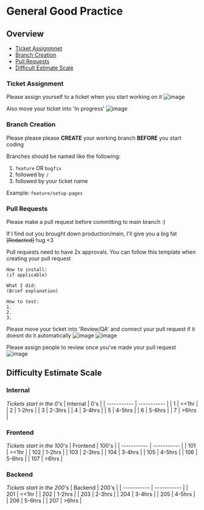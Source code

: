 # General Good Practice

## Overview

* [Ticket Assignmnet](#ticket-assignment)
* [Branch Creation](#branch-creation)
* [Pull Requests](#pull-requests)
* [Difficult Estimate Scale](#difficulty-estimate-scale)

### Ticket Assignment
Please assign yourself to a ticket when you start working on it
![image](https://user-images.githubusercontent.com/49925170/223927803-5788d64d-0c67-4630-a611-2eb6658ecbf7.png)

Also move your ticket into 'In progress' 
![image](https://user-images.githubusercontent.com/49925170/223928300-1c52ead5-8f71-4258-9338-82d058cd3ded.png)

### Branch Creation
Please please please **CREATE** your working branch **BEFORE** you start coding

Branches should be named like the following: 
1. ```feature``` OR ```bugfix```
2. followed by ```/```
3. followed by your ticket name

Example: ```feature/setup-pages```

### Pull Requests
Please make a pull request before committing to main branch :) 

If I find out you brought down production/main, I'll give you a big fat ~~[Redacted]~~ hug <3

Pull requests need to have 2x approvals. You can follow this template when creating your pull request

```
How to install:
(if applicable)

What I did:
(Brief explanation)

How to test:
1.
2.
3.
```

Please move your ticket into 'Review/QA' and connect your pull request if it doesnt do it automatically
![image](https://user-images.githubusercontent.com/49925170/223928398-ed937ad9-7a3e-4509-b568-02424b849b13.png)
![image](https://user-images.githubusercontent.com/49925170/223928473-cae5eaf4-45c8-480d-8152-05b06f20ad74.png)

Please assign people to review once you've made your pull request
![image](https://user-images.githubusercontent.com/49925170/223928825-60a6e67b-c33a-458e-86fe-ad24cebaf13b.png)

## Difficulty Estimate Scale
 
### Internal
*Tickets start in the 0's*
|   Internal   | 0's |
| ----------- | ----------- |
| 1   | =<1hr        |
| 2   | 1-2hrs       |
| 3   | 2-3hrs       |
| 4   | 3-4hrs       |
| 5   | 4-5hrs       |
| 6   | 5-6hrs       |
| 7   | >6hrs        |

### Frontend
*Tickets start in the 100's*
|   Frontend   | 100's |
| ----------- | ----------- |
| 101   | =<1hr        |
| 102   | 1-2hrs       |
| 103   | 2-3hrs       |
| 104   | 3-4hrs       |
| 105   | 4-5hrs       |
| 106   | 5-6hrs       |
| 107   | >6hrs        |

### Backend
*Tickets start in the 200's*
|   Backend   | 200's |
| ----------- | ----------- |
| 201   | =<1hr        |
| 202   | 1-2hrs       |
| 203   | 2-3hrs       |
| 204   | 3-4hrs       |
| 205   | 4-5hrs       |
| 206   | 5-6hrs       |
| 207   | >6hrs        |
